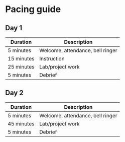# Pacing guide

## Day 1

Duration|Description
-|-
5 minutes|Welcome, attendance, bell ringer
15 minutes|Instruction
25 minutes|Lab/project work
5 minutes|Debrief

## Day 2
Duration|Description
-|-
5 minutes|Welcome, attendance, bell ringer
45 minutes|Lab/project work
5 minutes|Debrief
